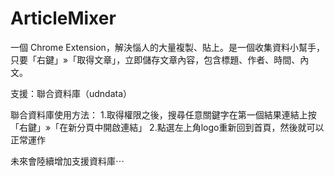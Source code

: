 # ArticleMixer
一個 Chrome Extension，解決惱人的大量複製、貼上。是一個收集資料小幫手，只要「右鍵」»「取得文章」，立即儲存文章內容，包含標題、作者、時間、內文。

支援：聯合資料庫（udndata）

聯合資料庫使用方法：
1.取得權限之後，搜尋任意關鍵字在第一個結果連結上按「右鍵」»「在新分頁中開啟連結」
2.點選左上角logo重新回到首頁，然後就可以正常運作

未來會陸續增加支援資料庫⋯
